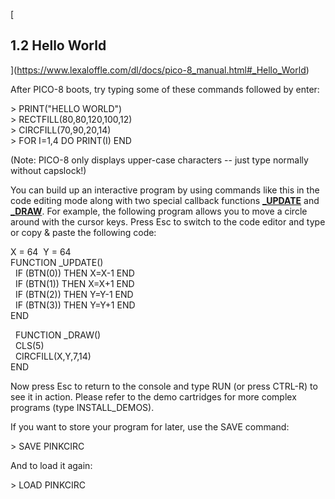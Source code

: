 

[

1.2 Hello World
---------------

](https://www.lexaloffle.com/dl/docs/pico-8_manual.html#_Hello_World)

After PICO-8 boots, try typing some of these commands followed by enter:

\> PRINT("HELLO WORLD")  
\> RECTFILL(80,80,120,100,12)  
\> CIRCFILL(70,90,20,14)  
\> FOR I=1,4 DO PRINT(I) END  

(Note: PICO-8 only displays upper-case characters -- just type normally without capslock!)

You can build up an interactive program by using commands like this in the code editing mode along with two special callback functions [**\_UPDATE**](https://www.lexaloffle.com/dl/docs/pico-8_manual.html#_UPDATE) and [**\_DRAW**](https://www.lexaloffle.com/dl/docs/pico-8_manual.html#_DRAW). For example, the following program allows you to move a circle around with the cursor keys. Press Esc to switch to the code editor and type or copy & paste the following code:

X = 64  Y = 64  
FUNCTION \_UPDATE()  
  IF (BTN(0)) THEN X=X-1 END  
  IF (BTN(1)) THEN X=X+1 END  
  IF (BTN(2)) THEN Y=Y-1 END  
  IF (BTN(3)) THEN Y=Y+1 END  
END

  FUNCTION \_DRAW()  
  CLS(5)  
  CIRCFILL(X,Y,7,14)  
END

Now press Esc to return to the console and type RUN (or press CTRL-R) to see it in action. Please refer to the demo cartridges for more complex programs (type INSTALL\_DEMOS).

If you want to store your program for later, use the SAVE command:

\> SAVE PINKCIRC  

And to load it again:

\> LOAD PINKCIRC  